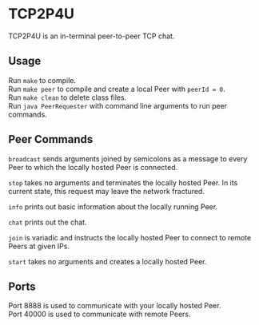 # TCP2P4U

TCP2P4U is an in-terminal peer-to-peer TCP chat.

## Usage

Run `make` to compile.   
Run `make peer` to compile and create a local Peer with `peerId = 0`.   
Run `make clean` to delete class files.   
Run `java PeerRequester` with command line arguments to run peer commands.   

## Peer Commands

`broadcast` sends arguments joined by semicolons as a message to every Peer to which the locally hosted Peer is connected.   

`stop` takes no arguments and terminates the locally hosted Peer. In its current state, this request may leave the network fractured.   

`info` prints out basic information about the locally running Peer.   

`chat` prints out the chat.   

`join` is variadic and instructs the locally hosted Peer to connect to remote Peers at given IPs.   

`start` takes no arguments and creates a locally hosted Peer.

## Ports

Port 8888 is used to communicate with your locally hosted Peer.   
Port 40000 is used to communicate with remote Peers.   
